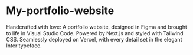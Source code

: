 # My-portfolio-website
Handcrafted with love: A portfolio website, designed in Figma and brought to life in Visual Studio Code. Powered by Next.js and styled with Tailwind CSS. Seamlessly deployed on Vercel, with every detail set in the elegant Inter typeface.
